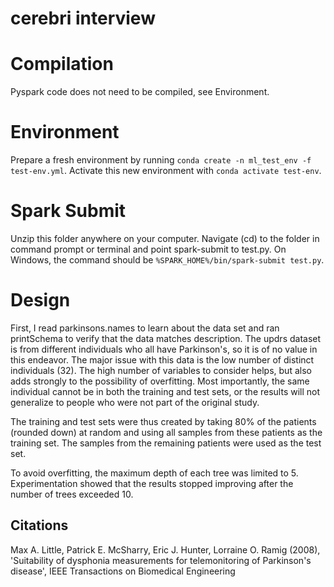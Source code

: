 # cerebri interview


# Compilation
Pyspark code does not need to be compiled, see Environment.

# Environment
Prepare a fresh environment by running `conda create -n ml_test_env -f test-env.yml`. Activate this new environment
with `conda activate test-env`.

# Spark Submit
Unzip this folder anywhere on your computer. Navigate (cd) to the folder in command prompt or terminal and point spark-submit
to test.py. On Windows, the command should be `%SPARK_HOME%/bin/spark-submit test.py`.


# Design
First, I read parkinsons.names to learn about the data set and ran printSchema to verify that the data matches description. The updrs dataset
is from different individuals who all have Parkinson's, so it is of no value in this endeavor. The major issue with this
data is the low number of distinct individuals (32). The high number of variables to consider helps, but also adds strongly to the possibility of
overfitting. Most importantly, the same individual cannot be in both the training and test sets, or the results will not
generalize to people who were not part of the original study.

The training and test sets were thus created by taking 80% of the patients (rounded down) at random and using all samples from
these patients as the training set. The samples from the remaining patients were used as the test set.

To avoid overfitting, the maximum depth of each tree was limited to 5. Experimentation showed that the results stopped improving
after the number of trees exceeded 10.






## Citations
Max A. Little, Patrick E. McSharry, Eric J. Hunter, Lorraine O. Ramig (2008), 
'Suitability of dysphonia measurements for telemonitoring of Parkinson's disease', 
IEEE Transactions on Biomedical Engineering
